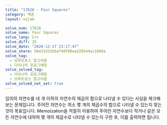 ```yaml
---
title: "17626 - Four Squares"
category: 백준
layout: nojam

solve_num: 17626
solve_name: Four Squares
solve_lang: C++
solve_diff: 25
solve_date: "2020-12-17 23:17:47"
solve_share: 56e51d31bba740f08ea220544ac1b60a
solve_tag:
  - 브루트포스 알고리즘
  - 다이나믹 프로그래밍
solve_solved_tag:
  - 다이나믹 프로그래밍
  - 브루트포스 알고리즘
solve_solved_not_set: true
---
```


임의의 자연수를 네 개 이하의 자연수의 제곱의 합으로 나타낼 수 있다는 사실을 체크해보는 문제입니다. 주어진 자연수는 최소 몇 개의 제곱수의 합으로 나타낼 수 있는지 찾는 것이 목표입니다. Memoization을 적절히 이용하여 주어진 자연수보다 작거나 같은 모든 자연수에 대하여 몇 개의 제곱수로 나타낼 수 있는지 구한 후, 이를 출력하면 됩니다.
